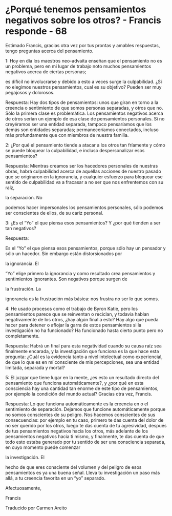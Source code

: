 # ¿Porqué tenemos pensamientos negativos sobre los otros? - Francis responde - 68

Estimado Francis, gracias otra vez por tus prontas y amables respuestas, tengo preguntas acerca del pensamiento.

1: Hoy en día los maestros neo-advaita enseñan que el pensamiento no es un problema, pero en mi lugar de trabajo noto muchos pensamientos negativos acerca de ciertas personas;

es difícil no involucrarse y debido a esto a veces surge la culpabilidad. ¿Si no elegimos nuestros pensamientos, cual es su objetivo? Pueden ser muy pegajosos y dolorosos.

Respuesta: Hay dos tipos de pensamientos: unos que giran en torno a la creencia o sentimiento de que somos personas separadas, y otros que no. Sólo la primera clase es problemática. Los pensamientos negativos acerca de otros serían un ejemplo de esa clase de pensamientos personales. Si no creyéramos ser una entidad separada, tampoco pensaríamos que los demás son entidades separadas; permaneceríamos conectados, incluso más profundamente que con miembros de nuestra familia. 

2: ¿Por qué el pensamiento tiende a atacar a los otros tan fríamente y cómo se puede bloquear la culpabilidad, e incluso despersonalizar esos pensamientos?

Respuesta: Mientras creamos ser los hacedores personales de nuestras obras, habrá culpabilidad acerca de aquéllas acciones de nuestro pasado que se originaron en la ignorancia, y cualquier esfuerzo para bloquear ese sentido de culpabilidad va a fracasar a no ser que nos enfrentemos con su raíz, 

la separación. No

podemos hacer impersonales los pensamientos personales, sólo podemos ser conscientes de ellos, de su cariz personal.

3: ¿Es el “Yo” el que piensa esos pensamientos? Y ¿por qué tienden a ser tan negativos?

Respuesta:

Es el “Yo” el que piensa esos pensamientos, porque sólo hay un pensador y sólo un hacedor. Sin embargo están distorsionados por 

la ignorancia. El

“Yo” elige primero la ignorancia y como resultado crea pensamientos y sentimientos ignorantes. Son negativos porque surgen de 

la frustración. La

ignorancia es la frustración más básica: nos frustra no ser lo que somos.

4: He usado procesos como el trabajo de Byron Katie, pero los pensamientos parece que se reinventan o reciclan, y todavía hablan negativamente de los otros, ¿hay algún final a esto? Hay algo que pueda hacer para detener o aflojar la garra de estos pensamientos si la investigación no ha funcionado? Ha funcionado hasta cierto punto pero no completamente.

Respuesta: Habrá un final para esta negatividad cuando su causa raíz sea finalmente encarada, y la investigación que funciona es la que hace esta pregunta: ¿Cuál es la evidencia tanto a nivel intelectual como experiencial, de que lo que es en mí consciente de mis percepciones, sea una entidad limitada, separada y mortal?

5: El juzgar que tiene lugar en la mente, ¿es esto un resultado directo del pensamiento que funciona automáticamente?, y ¿por qué en esta consciencia hay una cantidad tan enorme de este tipo de pensamientos, por ejemplo la condición del mundo actual? Gracias otra vez, Francis.

Respuesta: Lo que funciona automáticamente es la creencia en o el sentimiento de separación. Dejamos que funcione automáticamente porque no somos conscientes de su peligro. Nos hacemos conscientes de sus consecuencias: por ejemplo en tu caso, primero te das cuenta del dolor de no ser querido por los otros, luego te das cuenta de tu agresividad, después de tus pensamientos negativos hacia los otros, más adelante de los pensamientos negativos hacia ti mismo, y finalmente, te das cuenta de que todo esto estaba generado por tu sentido de ser una consciencia separada, en cuyo momento puede comenzar 

la investigación. El

hecho de que eres consciente del volumen y del peligro de esos pensamientos es ya una buena señal. Lleva tu investigación un paso más allá, a tu creencia favorita en un “yo” separado.

Afectuosamente, 

Francis

Traducido por Carmen Areito 


